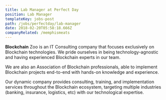 ```yaml
---
title: Lab Manager at Perfect Day
position: Lab Manager
templateKey: jobs-post
path: /jobs/perfectday/lab-manager
date: 2018-02-20T05:58:18.666Z
companyRelated: /memphismeats
---
```

**Blockchain** Zoo is an IT Consulting company that focuses exclusively on Blockchain technologies. We pride ourselves in being technology-agnostic and having experienced Blockchain experts in our team.

We are also an Association of Blockchain professionals, able to implement Blockchain projects end-to-end with hands-on knowledge and experience.

Our dynamic company provides consulting, training, and implementation services throughout the Blockchain ecosystem, targeting multiple industries (banking, insurance, logistics, etc) with our technological expertise.

